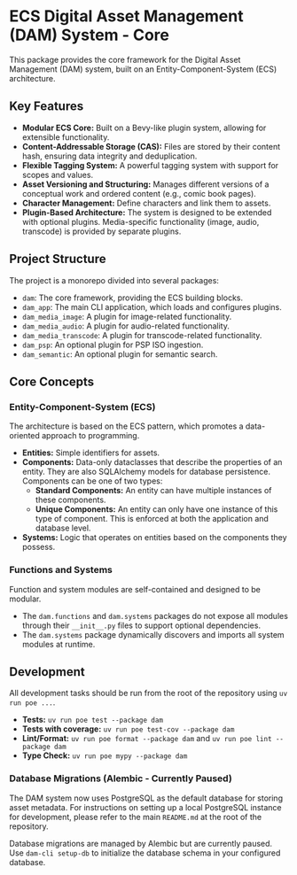# ECS Digital Asset Management (DAM) System - Core

This package provides the core framework for the Digital Asset Management (DAM) system, built on an Entity-Component-System (ECS) architecture.

## Key Features

*   **Modular ECS Core:** Built on a Bevy-like plugin system, allowing for extensible functionality.
*   **Content-Addressable Storage (CAS):** Files are stored by their content hash, ensuring data integrity and deduplication.
*   **Flexible Tagging System:** A powerful tagging system with support for scopes and values.
*   **Asset Versioning and Structuring:** Manages different versions of a conceptual work and ordered content (e.g., comic book pages).
*   **Character Management:** Define characters and link them to assets.
*   **Plugin-Based Architecture:** The system is designed to be extended with optional plugins. Media-specific functionality (image, audio, transcode) is provided by separate plugins.

## Project Structure

The project is a monorepo divided into several packages:

*   `dam`: The core framework, providing the ECS building blocks.
*   `dam_app`: The main CLI application, which loads and configures plugins.
*   `dam_media_image`: A plugin for image-related functionality.
*   `dam_media_audio`: A plugin for audio-related functionality.
*   `dam_media_transcode`: A plugin for transcode-related functionality.
*   `dam_psp`: An optional plugin for PSP ISO ingestion.
*   `dam_semantic`: An optional plugin for semantic search.

## Core Concepts

### Entity-Component-System (ECS)

The architecture is based on the ECS pattern, which promotes a data-oriented approach to programming.

*   **Entities:** Simple identifiers for assets.
*   **Components:** Data-only dataclasses that describe the properties of an entity. They are also SQLAlchemy models for database persistence. Components can be one of two types:
    *   **Standard Components:** An entity can have multiple instances of these components.
    *   **Unique Components:** An entity can only have one instance of this type of component. This is enforced at both the application and database level.
*   **Systems:** Logic that operates on entities based on the components they possess.

### Functions and Systems

Function and system modules are self-contained and designed to be modular.

*   The `dam.functions` and `dam.systems` packages do not expose all modules through their `__init__.py` files to support optional dependencies.
*   The `dam.systems` package dynamically discovers and imports all system modules at runtime.

## Development

All development tasks should be run from the root of the repository using `uv run poe ...`.

*   **Tests:** `uv run poe test --package dam`
*   **Tests with coverage:** `uv run poe test-cov --package dam`
*   **Lint/Format:** `uv run poe format --package dam` and `uv run poe lint --package dam`
*   **Type Check:** `uv run poe mypy --package dam`

### Database Migrations (Alembic - Currently Paused)

The DAM system now uses PostgreSQL as the default database for storing asset metadata. For instructions on setting up a local PostgreSQL instance for development, please refer to the main `README.md` at the root of the repository.

Database migrations are managed by Alembic but are currently paused. Use `dam-cli setup-db` to initialize the database schema in your configured database.

